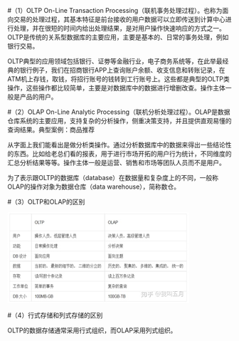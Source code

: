 #（1）OLTP
On-Line Transaction Processing（联机事务处理过程）。也称为面向交易的处理过程，其基本特征是前台接收的用户数据可以立即传送到计算中心进行处理，并在很短的时间内给出处理结果，是对用户操作快速响应的方式之一。OLTP是传统的关系型数据库的主要应用，主要是基本的、日常的事务处理，例如银行交易。

OLTP典型的应用领域包括银行、证劵等金融行业，电子商务系统等，在此举最经典的银行例子，我们在招商银行APP上查询账户余额、收支信息和转账记录，在ATM机上存钱，取钱，将招行账号的钱转到工行账号上。这些都是典型的OLTP类操作，这些操作都比较简单，主要是对数据库中的数据进行增删改查。操作主体一般是产品的用户。


#（2）OLAP
On-Line Analytic Processing（联机分析处理过程）。OLAP是数据仓库系统的主要应用，支持复杂的分析操作，侧重决策支持，并且提供直观易懂的查询结果。典型案例：商品推荐

从字面上我们能看出是做分析类操作。通过分析数据库中的数据来得出一些结论性的东西。比如给老总们看的报表，用于进行市场开拓的用户行为统计，不同维度的汇总分析结果等等。操作主体一般是运营、销售和市场等团队人员而不是用户。

为了表示跟OLTP的数据库（database）在数据量和复杂度上的不同，一般称OLAP的操作对象为数据仓库（data warehouse），简称数仓。

#（3）OLTP和OLAP的区别

![images](https://github.com/foxliang/Blog/blob/master/images/OLAP%E4%B8%8EOLTP%E5%8C%BA%E5%88%AB.jpg)


#（4）行式存储和列式存储的区别

OLTP的数据存储通常采用行式组织，而OLAP采用列式组织。
